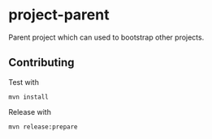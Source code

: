 # project-parent

Parent project which can used to bootstrap other projects.

## Contributing

Test with

    mvn install

Release with

    mvn release:prepare
